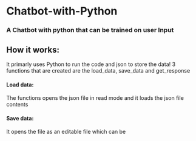 # Chatbot-with-Python
### A Chatbot with python that can be trained on user Input
## How it works:
It primarly uses Python to run the code and json to store the data!
3 functions that are created are the load_data, save_data and get_response
#### Load data:
The functions opens the json file in read mode and it loads the json file contents
#### Save data:
It opens the file as an editable file which can be 
